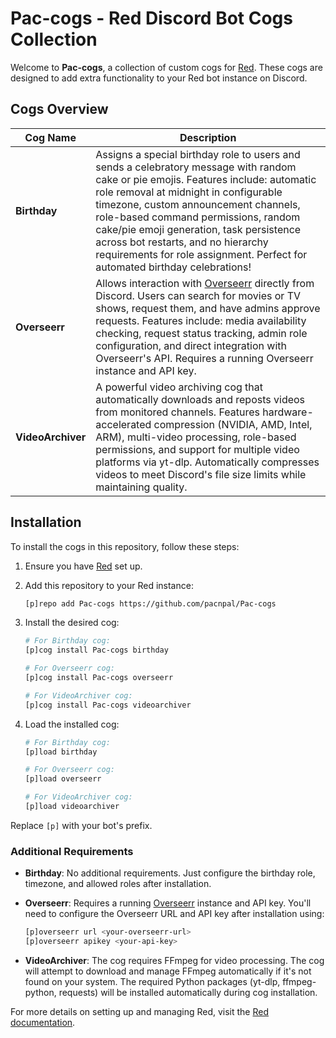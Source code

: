 # Pac-cogs - Red Discord Bot Cogs Collection

Welcome to **Pac-cogs**, a collection of custom cogs for [Red](https://github.com/Cog-Creators/Red-DiscordBot). These cogs are designed to add extra functionality to your Red bot instance on Discord.

## Cogs Overview

| Cog Name   | Description                                      |
|------------|--------------------------------------------------|
| **Birthday** | Assigns a special birthday role to users and sends a celebratory message with random cake or pie emojis. Features include: automatic role removal at midnight in configurable timezone, custom announcement channels, role-based command permissions, random cake/pie emoji generation, task persistence across bot restarts, and no hierarchy requirements for role assignment. Perfect for automated birthday celebrations! |
| **Overseerr** | Allows interaction with [Overseerr](https://overseerr.dev/) directly from Discord. Users can search for movies or TV shows, request them, and have admins approve requests. Features include: media availability checking, request status tracking, admin role configuration, and direct integration with Overseerr's API. Requires a running Overseerr instance and API key. |
| **VideoArchiver** | A powerful video archiving cog that automatically downloads and reposts videos from monitored channels. Features hardware-accelerated compression (NVIDIA, AMD, Intel, ARM), multi-video processing, role-based permissions, and support for multiple video platforms via yt-dlp. Automatically compresses videos to meet Discord's file size limits while maintaining quality. |

## Installation

To install the cogs in this repository, follow these steps:

1. Ensure you have [Red](https://github.com/Cog-Creators/Red-DiscordBot) set up.
2. Add this repository to your Red instance:

    ```bash
    [p]repo add Pac-cogs https://github.com/pacnpal/Pac-cogs
    ```

3. Install the desired cog:

    ```bash
    # For Birthday cog:
    [p]cog install Pac-cogs birthday

    # For Overseerr cog:
    [p]cog install Pac-cogs overseerr

    # For VideoArchiver cog:
    [p]cog install Pac-cogs videoarchiver
    ```

4. Load the installed cog:

    ```bash
    # For Birthday cog:
    [p]load birthday

    # For Overseerr cog:
    [p]load overseerr

    # For VideoArchiver cog:
    [p]load videoarchiver
    ```

Replace `[p]` with your bot's prefix.

### Additional Requirements

- **Birthday**: No additional requirements. Just configure the birthday role, timezone, and allowed roles after installation.

- **Overseerr**: Requires a running [Overseerr](https://overseerr.dev/) instance and API key. You'll need to configure the Overseerr URL and API key after installation using:
    ```bash
    [p]overseerr url <your-overseerr-url>
    [p]overseerr apikey <your-api-key>
    ```

- **VideoArchiver**: The cog requires FFmpeg for video processing. The cog will attempt to download and manage FFmpeg automatically if it's not found on your system. The required Python packages (yt-dlp, ffmpeg-python, requests) will be installed automatically during cog installation.

For more details on setting up and managing Red, visit the [Red documentation](https://docs.discord.red).
